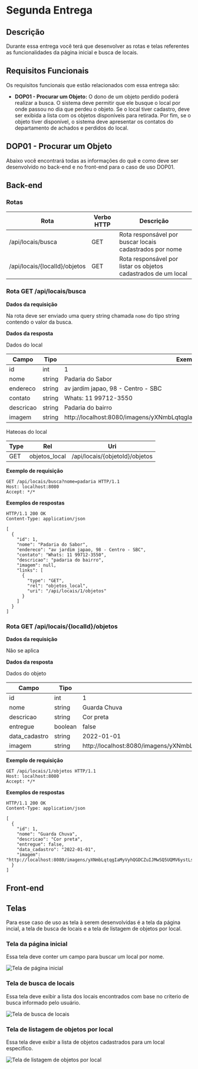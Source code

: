 # Segunda Entrega

## Descrição

Durante essa entrega você terá que desenvolver as rotas e telas referentes as funcionalidades da página inicial e busca de locais.

## Requisitos Funcionais

Os requisitos funcionais que estão relacionados com essa entrega são:

- **DOP01 - Procurar um Objeto:** O dono de um objeto perdido poderá realizar a busca. O sistema deve permitir que ele busque o local por onde passou no dia que perdeu o objeto. Se o local tiver cadastro, deve ser exibida a lista com os objetos disponíveis para retirada. Por fim, se o objeto tiver disponível, o sistema deve apresentar os contatos do departamento de achados e perdidos do local.

## DOP01 - Procurar um Objeto

Abaixo você encontrará todas as informações do quê e como deve ser desenvolvido no back-end e no front-end para o caso de uso DOP01.

## Back-end

### Rotas

| Rota                          | Verbo HTTP | Descrição                                                      |
|-------------------------------|------------|----------------------------------------------------------------|
| /api/locais/busca             | GET        | Rota responsável por buscar locais cadastrados por nome        |
| /api/locais/{localId}/objetos | GET        | Rota responsável por listar os objetos cadastrados de um local |

### Rota GET /api/locais/busca

**Dados da requisição**

Na rota deve ser enviado uma query string chamada `nome` do tipo string contendo o valor da busca.

**Dados da resposta**

Dados do local

| Campo     | Tipo    | Exemplo                                                                    |
|-----------|---------|----------------------------------------------------------------------------|
| id        | int     | 1                                                                          |
| nome      | string  | Padaria do Sabor                                                           |
| endereco  | string  | av jardim japao, 98 - Centro - SBC                                         |
| contato   | string  | Whats: 11 99712-3550                                                       |
| descricao | string  | Padaria do bairro                                                          |
| imagem    | string  | http://localhost:8080/imagens/yXNmbLqtqgIaMyVyhQGDCZuIJMwSQ5UQMV6ystLs.png |                  |

Hateoas do local

| Type          | Rel           | Uri                            |
|---------------|---------------|--------------------------------|
| GET           | objetos_local | /api/locais/{objetoId}/objetos |

**Exemplo de requisição**

```
GET /api/locais/busca?nome=padaria HTTP/1.1
Host: localhost:8080
Accept: */*
```

**Exemplos de respostas**

```
HTTP/1.1 200 OK
Content-Type: application/json

[
  {
    "id": 1,
    "nome": "Padaria do Sabor",
    "endereco": "av jardim japao, 98 - Centro - SBC",
    "contato": "Whats: 11 99712-3550",
    "descricao": "padaria do bairro",
    "imagem": null,
    "links": [
      {
        "type": "GET",
        "rel": "objetos_local",
        "uri": "/api/locais/1/objetos"
      }
    ]
  }
]
```

### Rota GET /api/locais/{localId}/objetos

**Dados da requisição**

Não se aplica

**Dados da resposta**

Dados do objeto

| Campo         | Tipo     | Exemplo                                                                    |
|---------------|----------|----------------------------------------------------------------------------|
| id            | int      | 1                                                                          |
| nome          | string   | Guarda Chuva                                                               |
| descricao     | string   | Cor preta                                                                  |
| entregue      | boolean  | false                                                                      |
| data_cadastro | string   | 2022-01-01                                                                 |
| imagem        | string   | http://localhost:8080/imagens/yXNmbLqtqgIaMyVyhQGDCZuIJMwSQ5UQMV6ystLs.png |

**Exemplo de requisição**

```
GET /api/locais/1/objetos HTTP/1.1
Host: localhost:8080
Accept: */*
```

**Exemplos de respostas**

```
HTTP/1.1 200 OK
Content-Type: application/json

[
  {
    "id": 1,
    "nome": "Guarda Chuva",
    "descricao": "Cor preta",
    "entregue": false,
    "data_cadastro": "2022-01-01",
    "imagem": "http://localhost:8080/imagens/yXNmbLqtqgIaMyVyhQGDCZuIJMwSQ5UQMV6ystLs.png",
  }
]
```

## Front-end

## Telas

Para esse caso de uso as tela à serem desenvolvidas é a tela da página incial, a tela de busca de locais e a tela de listagem de objetos por local.

### Tela da página inicial

Essa tela deve conter um campo para buscar um local por nome.

![Tela de página inicial](../telas/tela-pagina-inicial.png)

### Tela de busca de locais

Essa tela deve exibir a lista dos locais encontrados com base no criterio de busca informado pelo usuário.

![Tela de busca de locais](../telas/tela-busca-locais.png)

### Tela de listagem de objetos por local

Essa tela deve exibir a lista de objetos cadastrados para um local especifico.

![Tela de listagem de objetos por local](../telas/tela-lista-de-objetos-por-local.png)